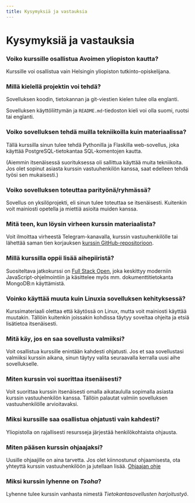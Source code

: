 ```yaml
---
title: Kysymyksiä ja vastauksia
---
```


# Kysymyksiä ja vastauksia

### Voiko kurssille osallistua Avoimen yliopiston kautta?

Kurssille voi osallistua vain Helsingin yliopiston tutkinto-opiskelijana.

### Millä kielellä projektin voi tehdä?

Sovelluksen koodin, tietokannan ja git-viestien kielen tulee olla englanti.

Sovelluksen käyttöliittymän ja `README.md`-tiedoston kieli voi olla suomi, ruotsi tai englanti.

### Voiko sovelluksen tehdä muilla tekniikoilla kuin materiaalissa?

Tällä kurssilla sinun tulee tehdä Pythonilla ja Flaskilla web-sovellus, joka käyttää PostgreSQL-tietokantaa SQL-komentojen kautta.

(Aiemmin itsenäisessä suorituksessa oli sallittua käyttää muita tekniikoita. Jos olet sopinut asiasta kurssin vastuuhenkilön kanssa, saat edelleen tehdä työsi sen mukaisesti.)

### Voiko sovelluksen toteuttaa parityönä/ryhmässä?

Sovellus on yksilöprojekti, eli sinun tulee toteuttaa se itsenäisesti. Kuitenkin voit mainiosti opetella ja miettiä asioita muiden kanssa.

### Mitä teen, kun löysin virheen kurssin materiaalista?

Voit ilmoittaa virheestä Telegram-kanavalla, kurssin vastuuhenkilölle tai lähettää saman tien korjauksen [kurssin GitHub-repositorioon](https://github.com/hy-tsoha/materiaali/).

### Millä kurssilla oppii lisää aihepiiristä?

Suositeltava jatkokurssi on [Full Stack Open](https://fullstackopen.com/), joka keskittyy moderniin JavaScript-ohjelmointiin ja käsittelee myös mm. dokumenttitietokanta MongoDB:n käyttämistä.

### Voinko käyttää muuta kuin Linuxia sovelluksen kehityksessä?

Kurssimateriaali olettaa että käytössä on Linux, mutta voit mainiosti käyttää muutakin. Tällöin kuitenkin joissakin kohdissa täytyy soveltaa ohjeita ja etsiä lisätietoa itsenäisesti.

### Mitä käy, jos en saa sovellusta valmiiksi?

Voit osallistua kurssille enintään kahdesti ohjatusti. Jos et saa sovellustasi valmiiksi kurssin aikana, sinun täytyy valita seuraavalla kerralla uusi aihe sovellukselle.

### Miten kurssin voi suorittaa itsenäisesti?

Voit suorittaa kurssin itsenäisesti omalla aikataululla sopimalla asiasta kurssin vastuuhenkilön kanssa. Tällöin palautat valmiin sovelluksen vastuuhenkilölle arvioitavaksi.

### Miksi kurssille saa osallistua ohjatusti vain kahdesti?

Yliopistolla on rajallisesti resursseja järjestää henkilökohtaista ohjausta.

### Miten pääsen kurssin ohjaajaksi?

Uusille ohjaajille on aina tarvetta. Jos olet kiinnostunut ohjaamisesta, ota yhteyttä kurssin vastuuhenkilöön ja jutellaan lisää. [Ohjaajan ohje](ohjaajan_ohje.html)

### Miksi kurssin lyhenne on _Tsoha_?

Lyhenne tulee kurssin vanhasta nimestä _Tietokantasovellusten harjoitustyö_.
